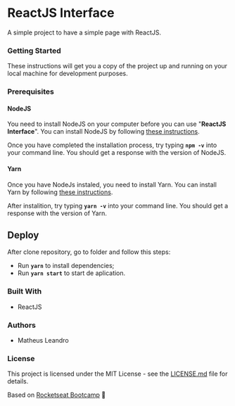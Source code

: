 # ReactJS Interface

A simple project to have a simple page with ReactJS.

<h3>Getting Started</h3>

These instructions will get you a copy of the project up and running on your local machine for development purposes.

<h3>Prerequisites</h3>

<h4>NodeJS</h4>

You need to install NodeJS on your computer before you can use "**ReactJS Interface**". You can install NodeJS by following <a href="https://nodejs.org/en/download/package-manager/">these instructions</a>.

Once you have completed the installation process, try typing **```npm -v```** into your command line. You should get a response with the version of NodeJS.

<h4>Yarn</h4>

Once you have NodeJs instaled, you need to install Yarn. You can install Yarn by following <a href="https://yarnpkg.com/en/docs/getting-started">these instructions</a>.

After instalition, try typing **```yarn -v```** into your command line. You should get a response with the version of Yarn.

## Deploy

After clone repository, go to folder and follow this steps:

- Run **`yarn`** to install dependencies;
- Run **`yarn start`** to start de aplication.

<h3>Built With</h3>

<ul>
  <li>ReactJS</li>
</ul>

<h3>Authors</h3>

<ul>
  <li>Matheus Leandro</li>
</ul>

<h3>License</h3>

This project is licensed under the MIT License - see the <a href="https://github.com/matheusleandroo/reactjs-interface/blob/master/LICENSE">LICENSE.md</a> file for details.

Based on <a href="https://rocketseat.com.br/bootcamp">Rocketseat Bootcamp</a> :rocket:
